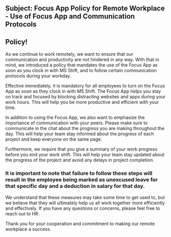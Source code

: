 ## Subject: Focus App Policy for Remote Workplace - Use of Focus App and Communication Protocols

## Policy!

As we continue to work remotely, we want to ensure that our communication and productivity are not hindered in any way. With that in mind, we introduced a policy that mandates the use of the Focus App as soon as you clock in with MS Shift, and to follow certain communication protocols during your workday.

Effective immediately, it is mandatory for all employees to turn on the Focus App as soon as they clock in with MS Shift. The Focus App helps you stay on track and focused by blocking distracting websites and apps during your work hours. This will help you be more productive and efficient with your time.

In addition to using the Focus App, we also want to emphasize the importance of communication with your peers. Please make sure to communicate in the chat about the progress you are making throughout the day. This will help your team stay informed about the progress of each project and keep everyone on the same page.

Furthermore, we require that you give a summary of your work progress before you end your work shift. This will help your team stay updated about the progress of the project and avoid any delays in project completion.

### It is important to note that failure to follow these steps will result in the employee being marked as unexcused leave for that specific day and a deduction in salary for that day.

We understand that these measures may take some time to get used to, but we believe that they will ultimately help us all work together more efficiently and effectively. If you have any questions or concerns, please feel free to reach out to HR.

Thank you for your cooperation and commitment to making our remote workplace a success.

